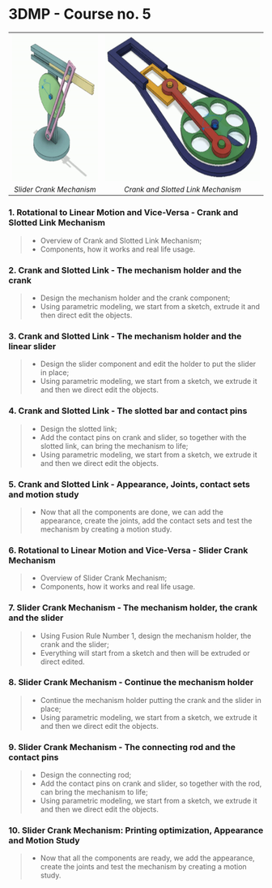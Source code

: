 # 3DMP - Course no. 5

<table>
    <tbody>
        <tr>
            <td  align="center"><img src="https://github.com/Burdun/3DMP/blob/main/readme_resources/Gif%23C5.1.gif" height=290></td>
            <td align="center"><img src="https://github.com/Burdun/3DMP/blob/main/readme_resources/Gif%23C5.2.gif" height=290></td>
        </tr>
        <tr>
          <td rowspan align="center" valign="center"><i>Slider Crank Mechanism</i></td>
          <td rowspan align="center" valign="center"><i>Crank and Slotted Link Mechanism</i></td>
        </tr>
    </tbody>
</table>

### 1. Rotational to Linear Motion and Vice-Versa - Crank and Slotted Link Mechanism
> - Overview of Crank and Slotted Link Mechanism;
> - Components, how it works and real life usage.
### 2. Crank and Slotted Link - The mechanism holder and the crank
> - Design the mechanism holder and the crank component;
> - Using parametric modeling, we start from a sketch, extrude it and then direct edit the objects.
### 3. Crank and Slotted Link - The mechanism holder and the linear slider
> - Design the slider component and edit the holder to put the slider in place;
> - Using parametric modeling, we start from a sketch, we extrude it and then we direct edit the objects.
### 4. Crank and Slotted Link - The slotted bar and contact pins
> - Design the slotted link;
> - Add the contact pins on crank and slider, so together with the slotted link, can bring the mechanism to life;
> - Using parametric modeling, we start from a sketch, we extrude it and then we direct edit the objects.
### 5. Crank and Slotted Link - Appearance, Joints, contact sets and motion study
> - Now that all the components are done, we can add the appearance, create the joints, add the contact sets and test the mechanism by creating a motion study.
### 6. Rotational to Linear Motion and Vice-Versa - Slider Crank Mechanism
> - Overview of Slider Crank Mechanism;
> - Components, how it works and real life usage.
### 7. Slider Crank Mechanism - The mechanism holder, the crank and the slider
> - Using Fusion Rule Number 1, design the mechanism holder, the crank and the slider;
> - Everything will start from a sketch and then will be extruded or direct edited.
### 8. Slider Crank Mechanism - Continue the mechanism holder
> - Continue the mechanism holder putting the crank and the slider in place;
> - Using parametric modeling, we start from a sketch, we extrude it and then we direct edit the objects.
### 9. Slider Crank Mechanism - The connecting rod and the contact pins
> - Design the connecting rod;
> - Add the contact pins on crank and slider, so together with the rod, can bring the mechanism to life;
> - Using parametric modeling, we start from a sketch, we extrude it and then we direct edit the objects.
### 10. Slider Crank Mechanism: Printing optimization, Appearance and Motion Study
> - Now that all the components are ready, we add the appearance, create the joints and test the mechanism by creating a motion study.
